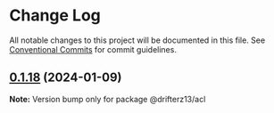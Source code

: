# Change Log

All notable changes to this project will be documented in this file.
See [Conventional Commits](https://conventionalcommits.org) for commit guidelines.

## [0.1.18](https://github.com/drifterz13/lerna-mono-repo-poc/compare/@drifterz13/acl@0.1.17...@drifterz13/acl@0.1.18) (2024-01-09)

**Note:** Version bump only for package @drifterz13/acl
